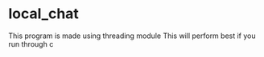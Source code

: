# local_chat
This program is made using threading module
This will perform best if you run through c
